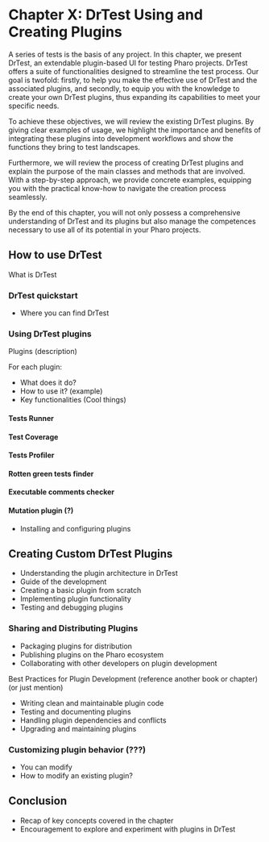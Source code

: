 # Chapter X: DrTest Using and Creating Plugins

A series of tests is the basis of any project. In this chapter, we present DrTest, an extendable plugin-based UI for testing Pharo projects. DrTest offers a suite of functionalities designed to streamline the test process. Our goal is twofold: firstly, to help you make the effective use of DrTest and the associated plugins, and secondly, to equip you with the knowledge to create your own DrTest plugins, thus expanding its capabilities to meet your specific needs.

To achieve these objectives, we will review the existing DrTest plugins. By giving clear examples of usage, we highlight the importance and benefits of integrating these plugins into development workflows and show the functions they bring to test landscapes.

Furthermore, we will review the process of creating DrTest plugins and explain the purpose of the main classes and methods that are involved. With a step-by-step approach, we provide concrete examples, equipping you with the practical know-how to navigate the creation process seamlessly.

By the end of this chapter, you will not only possess a comprehensive understanding of DrTest and its plugins but also manage the competences necessary to use all of its potential in your Pharo projects.

## How to use DrTest
What is DrTest

### DrTest quickstart
- Where you can find DrTest

### Using DrTest plugins
Plugins (description)

For each plugin:
- What does it do?
- How to use it? (example)
- Key functionalities (Cool things)

#### Tests Runner
#### Test Coverage
#### Tests Profiler
#### Rotten green tests finder
#### Executable comments checker
#### Mutation plugin (?)
- Installing and configuring plugins



## Creating Custom DrTest Plugins
- Understanding the plugin architecture in DrTest
- Guide of the development
- Creating a basic plugin from scratch
- Implementing plugin functionality
- Testing and debugging plugins

### Sharing and Distributing Plugins
- Packaging plugins for distribution
- Publishing plugins on the Pharo ecosystem
- Collaborating with other developers on plugin development


Best Practices for Plugin Development (reference another book or chapter) (or just mention)
- Writing clean and maintainable plugin code
- Testing and documenting plugins
- Handling plugin dependencies and conflicts
- Upgrading and maintaining plugins


### Customizing plugin behavior (???)
- You can modify
- How to modify an existing plugin?

## Conclusion
- Recap of key concepts covered in the chapter
- Encouragement to explore and experiment with plugins in DrTest